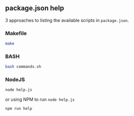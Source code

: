 package.json help
---

3 approaches to listing the available scripts in ``package.json``.

### Makefile

```bash
make
```

### BASH

```bash
bash commands.sh
```

### NodeJS

```bash
node help.js
```

or using NPM to run ``node help.js``
 
```bash
npm run help
```
